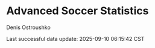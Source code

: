# Advanced Soccer Statistics
Denis Ostroushko

<!-- gfm -->

Last successful data update: 2025-09-10 06:15:42 CST
